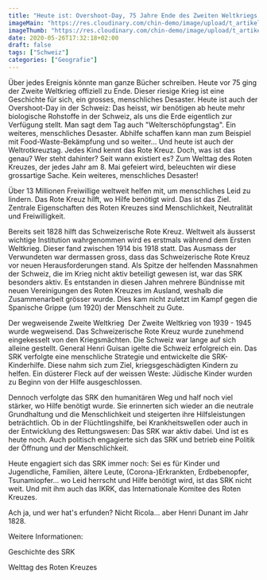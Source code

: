 ```yaml
---
title: "Heute ist: Overshoot-Day, 75 Jahre Ende des Zweiten Weltkriegs und Welttag des Roten Kreuzes"
imageMain: "https://res.cloudinary.com/chin-demo/image/upload/t_artikel-main/v1590781778/red-cross-min_aw9bas.jpg"
imageThumb: "https://res.cloudinary.com/chin-demo/image/upload/t_artikel-thumb/v1590781778/red-cross-min_aw9bas.jpg"
date: 2020-05-26T17:32:18+02:00
draft: false
tags: ["Schweiz"]
categories: ["Geografie"]
---
```


Über jedes Ereignis könnte man ganze Bücher schreiben. Heute vor 75 ging der Zweite Weltkrieg offiziell zu Ende. Dieser riesige Krieg ist eine Geschichte für sich, ein grosses, menschliches Desaster. Heute ist auch der Overshoot-Day in der Schweiz: Das heisst, wir benötigen ab heute mehr biologische Rohstoffe in der Schweiz, als uns die Erde eigentlich zur Verfügung stellt. Man sagt dem Tag auch "Welterschöpfungstag". Ein weiteres, menschliches Desaster. Abhilfe schaffen kann man zum Beispiel mit Food-Waste-Bekämpfung und so weiter... Und heute ist auch der Weltrotkreuztag. Jedes Kind kennt das Rote Kreuz. Doch, was ist das genau? Wer steht dahinter? Seit wann existiert es? Zum Welttag des Roten Kreuzes, der jedes Jahr am 8. Mai gefeiert wird, beleuchten wir diese grossartige Sache. Kein weiteres, menschliches Desaster!

Über 13 Millionen Freiwillige weltweit helfen mit, um menschliches Leid zu lindern. Das Rote Kreuz hilft, wo Hilfe benötigt wird. Das ist das Ziel. Zentrale Eigenschaften des Roten Kreuzes sind Menschlichkeit, Neutralität und Freiwilligkeit.

Bereits seit 1828 hilft das Schweizerische Rote Kreuz. Weltweit als äusserst wichtige Institution wahrgenommen wird es erstmals während dem Ersten Weltkrieg. Dieser fand zwischen 1914 bis 1918 statt. Das Ausmass der Verwundeten war dermassen gross, dass das Schweizerische Rote Kreuz vor neuen Herausforderungen stand. Als Spitze der helfenden Massnahmen der Schweiz, die im Krieg nicht aktiv beteiligt gewesen ist, war das SRK besonders aktiv. Es entstanden in diesen Jahren mehrere Bündnisse mit neuen Vereinigungen des Roten Kreuzes im Ausland, weshalb die Zusammenarbeit grösser wurde. Dies kam nicht zuletzt im Kampf gegen die Spanische Grippe (um 1920) der Menschheit zu Gute.

Der wegweisende Zweite Weltkrieg
​
Der Zweite Weltkrieg von 1939 - 1945 wurde wegweisend. Das Schweizerische Rote Kreuz wurde zunehmend eingekesselt von den Kriegsmächten. Die Schweiz war lange auf sich alleine gestellt. General Henri Guisan igelte die Schweiz erfolgreich ein. Das SRK verfolgte eine menschliche Strategie und entwickelte die SRK-Kinderhilfe. Diese nahm sich zum Ziel, kriegsgeschädigten Kindern zu helfen. Ein düsterer Fleck auf der weissen Weste: Jüdische Kinder wurden zu Beginn von der Hilfe ausgeschlossen.

Dennoch verfolgte das SRK den humanitären Weg und half noch viel stärker, wo Hilfe benötigt wurde. Sie erinnerten sich wieder an die neutrale Grundhaltung und die Menschlichkeit und steigerten ihre Hilfsleistungen beträchtlich. Ob in der Flüchtlingshilfe, bei Krankheitswellen oder auch in der Entwicklung des Rettungswesen: Das SRK war aktiv dabei. Und ist es heute noch. Auch politisch engagierte sich das SRK und betrieb eine Politik der Öffnung und der Menschlichkeit.

Heute engagiert sich das SRK immer noch: Sei es für Kinder und Jugendliche, Familien, ältere Leute, (Corona-)Erkrankten, Erdbebenopfer, Tsunamiopfer... wo Leid herrscht und Hilfe benötigt wird, ist das SRK nicht weit. Und mit ihm auch das IKRK, das Internationale Komitee des Roten Kreuzes.

Ach ja, und wer hat's erfunden? Nicht Ricola... aber Henri Dunant im Jahr 1828.

Weitere Informationen:

Geschichte des SRK

Welttag des Roten Kreuzes
